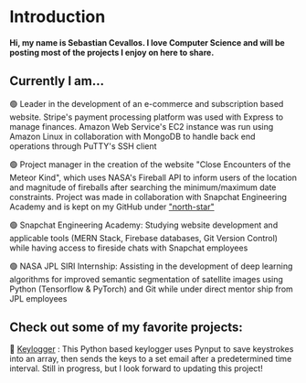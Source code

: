 # Introduction

#### Hi, my name is Sebastian Cevallos. I love Computer Science and will be posting most of the projects I enjoy on here to share.

## Currently I am...

🟢 Leader in the development of an e-commerce and subscription based website. Stripe's payment processing platform was used with Express to manage finances. Amazon Web Service's EC2 instance was run using Amazon Linux in collaboration with MongoDB to handle back end operations through PuTTY's SSH client

🟢 Project manager in the creation of the website "Close Encounters of the Meteor Kind", which uses NASA's Fireball API to inform users of the location and magnitude of fireballs after searching the minimum/maximum date constraints. Project was made in collaboration with Snapchat Engineering Academy and is kept on my GitHub under ["north-star"](https://github.com/Sebastian-git/north-star)

🟢 Snapchat Engineering Academy: Studying website development and applicable tools (MERN Stack, Firebase databases, Git Version Control) while having access to fireside chats with Snapchat employees

🟢 NASA JPL SIRI Internship: Assisting in the development of deep learning algorithms for improved semantic segmentation of satellite images using Python (Tensorflow & PyTorch) and Git while under direct mentor ship from JPL employees


## Check out some of my favorite projects:

💚 [Keylogger](https://github.com/Sebastian-git/KeyLogger) : This Python based keylogger uses Pynput to save keystrokes into an array, then sends the keys to a set email after a predetermined time interval. Still in progress, but I look forward to updating this project!
